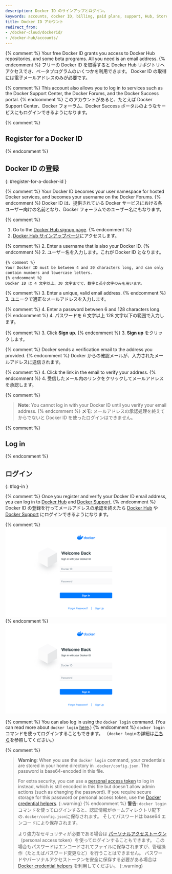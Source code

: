 ```yaml
---
description: Docker ID のサインアップとログイン。
keywords: accounts, docker ID, billing, paid plans, support, Hub, Store, Forums, knowledge base, beta access
title: Docker ID アカウント
redirect_from:
- /docker-cloud/dockerid/
- /docker-hub/accounts/
---
```


{% comment %}
Your free Docker ID grants you access to Docker Hub repositories, and some beta programs. All you need is an email address.
{% endcomment %}
フリーの Docker ID を取得すると Docker Hub リポジトリへアクセスでき、ベータプログラムのいくつかを利用できます。
Docker ID の取得には電子メールアドレスのみが必要です。

{% comment %}
This account also allows you to log in to services such as the Docker Support
Center, the Docker Forums, and the Docker Success portal.
{% endcomment %}
このアカウントがあると、たとえば Docker Support Center、Docker フォーラム、Docker Success ポータルのようなサービスにもログインできるようになります。


{% comment %}
## Register for a Docker ID
{% endcomment %}
## Docker ID の登録
{: #register-for-a-docker-id }

{% comment %}
Your Docker ID becomes your user namespace for hosted Docker services, and becomes your username on the Docker Forums.
{% endcomment %}
Docker ID は、提供されている Docker サービスにおける各ユーザー向けの名前となり、Docker フォーラムでのユーザー名にもなります。

{% comment %}
1. Go to the [Docker Hub signup page](https://hub.docker.com/signup/).
{% endcomment %}
1. [Docker Hub サインアップページ](https://hub.docker.com/signup/)にアクセスします。

{% comment %}
2. Enter a username that is also your Docker ID.
{% endcomment %}
2. ユーザー名を入力します。これが Docker ID となります。

    {% comment %}
    Your Docker ID must be between 4 and 30 characters long, and can only contain numbers and lowercase letters.
    {% endcomment %}
    Docker ID は 4 文字以上、30 文字までで、数字と英小文字のみを用います。

{% comment %}
3. Enter a unique, valid email address.
{% endcomment %}
3. ユニークで適正なメールアドレスを入力します。

{% comment %}
4. Enter a password between 6 and 128 characters long.
{% endcomment %}
4. パスワードを 6 文字以上 128 文字以下の範囲で入力します。

{% comment %}
3. Click **Sign up**.
{% endcomment %}
3. **Sign up** をクリックします。

   {% comment %}
   Docker sends a verification email to the address you provided.
   {% endcomment %}
   Docker からの確認メールが、入力されたメールアドレスに送信されます。

{% comment %}
4. Click the link in the email to verify your address.
{% endcomment %}
4. 受信したメール内のリンクをクリックしてメールアドレスを承認します。

{% comment %}
> **Note**: You cannot log in with your Docker ID until you verify your email address.
{% endcomment %}
> **メモ**: メールアドレスの承認処理を終えてからでないと Docker ID を使ったログインはできません。


{% comment %}
## Log in
{% endcomment %}
## ログイン
{: #log-in }

{% comment %}
Once you register and verify your Docker ID email address, you can log in
to [Docker Hub](https://hub.docker.com) and [Docker Support](https://support.docker.com).
{% endcomment %}
Docker ID の登録を行ってメールアドレスの承認を終えたら [Docker Hub](https://hub.docker.com) や [Docker Support](https://support.docker.com) にログインできるようになります。

{% comment %}
![Login](images/login2019.png)
{% endcomment %}
![ログイン](images/login2019.png)

{% comment %}
You can also log in using the `docker login` command. (You can read more about `docker login` [here](../engine/reference/commandline/login.md).)
{% endcomment %}
`docker login` コマンドを使ってログインすることもできます。
（`docker login`の詳細は[こちら](/engine/reference/commandline/login.md)を参照してください。）

{% comment %}
> **Warning**:
> When you use the `docker login` command, your credentials are
stored in your home directory in `.docker/config.json`. The password is base64-encoded in this file.
>
> For extra security, you can use a [personal access token](../docker-hub/access-tokens.md) to log in instead, which is still encoded in this file but doesn't allow admin actions (such as changing the password). If you require secure storage for this password or personal access token, use the [Docker credential helpers](https://github.com/docker/docker-credential-helpers).
{:.warning}
{% endcomment %}
> **警告**:
> `docker login` コマンドを使ってログインすると、認証情報がホームディレクトリ配下の`.docker/config.json`に保存されます。
そしてパスワードは base64 エンコードにより保存されます。
>
> より強力なセキュリティが必要である場合は [パーソナルアクセストークン](../docker-hub/access-tokens.md)（personal access token）を使ってログインすることもできます。
> この場合もパスワードはエンコードされてファイルに保存されますが、管理操作（たとえばパスワード変更など）を行うことはできません。
> パスワードやパーソナルアクセストークンを安全に保存する必要がある場合は [Docker credential helpers](https://github.com/docker/docker-credential-helpers) を利用してください。
{:.warning}
